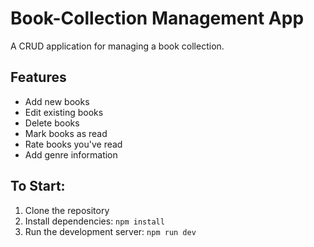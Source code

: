 # Book-Collection Management App

A CRUD application for managing a book collection.

## Features
- Add new books
- Edit existing books
- Delete books
- Mark books as read
- Rate books you've read
- Add genre information

## To Start:

1. Clone the repository
2. Install dependencies: `npm install`
3. Run the development server: `npm run dev`
